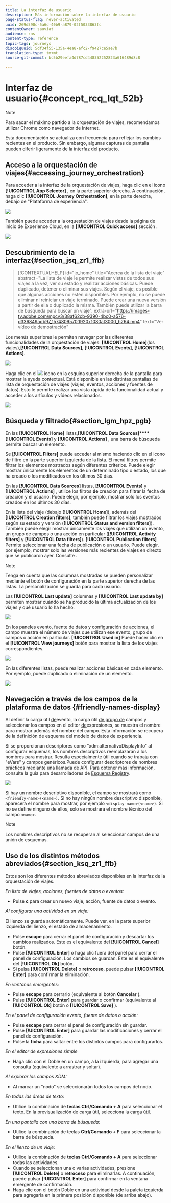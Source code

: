 ```yaml
---
title: La interfaz de usuario
description: Más información sobre la interfaz de usuario
page-status-flag: never-activated
uuid: 269d590c-5a6d-40b9-a879-02f5033863fc
contentOwner: sauviat
audience: rns
content-type: reference
topic-tags: journeys
discoiquuid: 5df34f55-135a-4ea8-afc2-f9427ce5ae7b
translation-type: tm+mt
source-git-commit: bc5b29eefa4d787cd448352252823a616489d8c8

---
```



# Interfaz de usuario{#concept_rcq_lqt_52b}

>[!NOTE]
>
>Para sacar el máximo partido a la orquestación de viajes, recomendamos utilizar Chrome como navegador de Internet.
>
>Esta documentación se actualiza con frecuencia para reflejar los cambios recientes en el producto. Sin embargo, algunas capturas de pantalla pueden diferir ligeramente de la interfaz del producto.

## Acceso a la orquestación de viajes{#accessing_journey_orchestration}

Para acceder a la interfaz de la orquestación de viajes, haga clic en el icono **[!UICONTROL App Selector]** , en la parte superior derecha. A continuación, haga clic **[!UICONTROL Journey Orchestration]**, en la parte derecha, debajo de &quot;Plataforma de experiencia&quot;.

![](../assets/journey1.png)

También puede acceder a la orquestación de viajes desde la página de inicio de Experience Cloud, en la **[!UICONTROL Quick access]** sección .

![](../assets/journey1bis.png)

## Descubrimiento de la interfaz{#section_jsq_zr1_ffb}

>[!CONTEXTUALHELP]
>id=&quot;jo_home&quot;
>title=&quot;Acerca de la lista del viaje&quot;
>abstract=&quot;La lista de viaje le permite realizar vistas de todos sus viajes a la vez, ver su estado y realizar acciones básicas. Puede duplicado, detener o eliminar sus viajes. Según el viaje, es posible que algunas acciones no estén disponibles. Por ejemplo, no se puede eliminar ni reiniciar un viaje terminado. Puede crear una nueva versión a partir de ella o duplicado la misma. También puede utilizar la barra de búsqueda para buscar un viaje&quot;.
>extra-url=&quot;https://images-tv.adobe.com/mpcv3/38af62cb-9390-4bc0-a576-d336849adb97_1574809570.1920x1080at3000_h264.mp4&quot; text=&quot;Ver vídeo de demostración&quot;

Los menús superiores le permiten navegar por las diferentes funcionalidades de la orquestación de viajes: **[!UICONTROL Home]**(los viajes),**[!UICONTROL Data Sources]**, **[!UICONTROL Events]**, **[!UICONTROL Actions]**.

![](../assets/journey2.png)

Haga clic en el ![](../assets/icon-context.png) icono en la esquina superior derecha de la pantalla para mostrar la ayuda contextual. Está disponible en las distintas pantallas de lista de orquestación de viajes (viajes, eventos, acciones y fuentes de datos). Esto le permite realizar una vista rápida de la funcionalidad actual y acceder a los artículos y vídeos relacionados.

![](../assets/journey2bis.png)

## Búsqueda y filtrado{#section_lgm_hpz_pgb}

En las **[!UICONTROL Home]** listas,**[!UICONTROL Data Sources]****[!UICONTROL Events]** y **[!UICONTROL Actions]** , una barra de búsqueda permite buscar un elemento.

Se **[!UICONTROL Filters]** puede acceder al mismo haciendo clic en el icono de filtro en la parte superior izquierda de la lista. El menú filtros permite filtrar los elementos mostrados según diferentes criterios. Puede elegir mostrar únicamente los elementos de un determinado tipo o estado, los que ha creado o los modificados en los últimos 30 días.

En las **[!UICONTROL Data Sources]** listas, **[!UICONTROL Events]** y **[!UICONTROL Actions]** , utilice los filtros **de** creación para filtrar la fecha de creación y el usuario. Puede elegir, por ejemplo, mostrar solo los eventos creados en los últimos 30 días.

En la lista del viaje (debajo **[!UICONTROL Home]**), además del **[!UICONTROL Creation filters]**, también puede filtrar los viajes mostrados según su estado y versión (**[!UICONTROL Status and version filters]**). También puede elegir mostrar únicamente los viajes que utilizan un evento, un grupo de campos o una acción en particular (**[!UICONTROL Activity filters]** y **[!UICONTROL Data filters]**). **[!UICONTROL Publication filters]** Permite seleccionar una fecha de publicación o un usuario. Puede elegir, por ejemplo, mostrar solo las versiones más recientes de viajes en directo que se publicaron ayer. Consulte [](../building-journeys/using-the-journey-designer.md).

>[!NOTE]
>
>Tenga en cuenta que las columnas mostradas se pueden personalizar mediante el botón de configuración en la parte superior derecha de las listas. La personalización se guarda para cada usuario.

Las **[!UICONTROL Last update]** columnas y **[!UICONTROL Last update by]** permiten mostrar cuándo se ha producido la última actualización de los viajes y qué usuario lo ha hecho.

![](../assets/journey74.png)

En los paneles evento, fuente de datos y configuración de acciones, el campo muestra el número de viajes que utilizan ese evento, grupo de campos o acción en particular. **[!UICONTROL Used in]** Puede hacer clic en el **[!UICONTROL View journeys]** botón para mostrar la lista de los viajes correspondientes.

![](../assets/journey3bis.png)

En las diferentes listas, puede realizar acciones básicas en cada elemento. Por ejemplo, puede duplicado o eliminación de un elemento.

![](../assets/journey4.png)

## Navegación a través de los campos de la plataforma de datos {#friendly-names-display}

Al definir la carga útil [de](../event/defining-the-payload-fields.md)evento, la carga útil [de grupo de](../datasource/field-groups.md) campos y seleccionar los campos en el editor [de](../expression/expressionadvanced.md)expresiones, se muestra el nombre para mostrar además del nombre del campo. Esta información se recupera de la definición de esquema del modelo de datos de experiencia.

Si se proporcionan descriptores como &quot;xdm:alternativoDisplayInfo&quot; al configurar esquemas, los nombres descriptivos reemplazarán a los nombres para mostrar. Resulta especialmente útil cuando se trabaja con &quot;eVars&quot; y campos genéricos.Puede configurar descriptores de nombres prácticos mediante una llamada de API. Para obtener más información, consulte la guía para desarrolladores de [Esquema Registry](https://www.adobe.io/apis/experienceplatform/home/xdm/xdmservices.html#!api-specification/markdown/narrative/technical_overview/schema_registry/schema_registry_developer_guide.md).

![](../assets/xdm-from-descriptors.png)

Si hay un nombre descriptivo disponible, el campo se mostrará como `<friendly-name>(<name>)`. Si no hay ningún nombre descriptivo disponible, aparecerá el nombre para mostrar, por ejemplo `<display-name>(<name>)`. Si no se define ninguno de ellos, solo se mostrará el nombre técnico del campo `<name>`.

>[!NOTE]
>
>Los nombres descriptivos no se recuperan al seleccionar campos de una unión de esquemas.

## Uso de los distintos métodos abreviados{#section_ksq_zr1_ffb}

Estos son los diferentes métodos abreviados disponibles en la interfaz de la orquestación de viajes.

_En lista de viajes, acciones, fuentes de datos o eventos:_

* Pulse **c** para crear un nuevo viaje, acción, fuente de datos o evento.

_Al configurar una actividad en un viaje:_

El lienzo se guarda automáticamente. Puede ver, en la parte superior izquierda del lienzo, el estado de almacenamiento.

* Pulse **escape** para cerrar el panel de configuración y descartar los cambios realizados. Este es el equivalente del **[!UICONTROL Cancel]** botón.
* Pulse **[!UICONTROL Enter]** o haga clic fuera del panel para cerrar el panel de configuración. Los cambios se guardan. Este es el equivalente del **[!UICONTROL Ok]** botón.
* Si pulsa **[!UICONTROL Delete]** o **retroceso**, puede pulsar **[!UICONTROL Enter]** para confirmar la eliminación.

_En ventanas emergentes:_

* Pulse **escape** para cerrarlo (equivalente al botón **Cancelar** ).
* Pulse **[!UICONTROL Enter]** para guardar o confirmar (equivalente al **[!UICONTROL Ok]** botón o **[!UICONTROL Save]** ).

_En el panel de configuración evento, fuente de datos o acción:_

* Pulse **escape** para cerrar el panel de configuración sin guardar.
* Pulse **[!UICONTROL Enter]** para guardar las modificaciones y cerrar el panel de configuración.
* Pulse la **ficha** para saltar entre los distintos campos para configurarlos.

_En el editor de expresiones simple_

* Haga clic con el Doble en un campo, a la izquierda, para agregar una consulta (equivalente a arrastrar y soltar).

_Al explorar los campos XDM:_

* Al marcar un &quot;nodo&quot; se seleccionarán todos los campos del nodo.

_En todas las áreas de texto:_

* Utilice la combinación de **teclas Ctrl/Comando + A** para seleccionar el texto. En la previsualización de carga útil, selecciona la carga útil.

_En una pantalla con una barra de búsqueda:_

* Utilice la combinación de teclas **Ctrl/Comando + F** para seleccionar la barra de búsqueda.

_En el lienzo de un viaje:_

* Utilice la combinación de **teclas Ctrl/Comando + A** para seleccionar todas las actividades.
* Cuando se seleccionan una o varias actividades, presione **[!UICONTROL Delete]** o **retroceso** para eliminarlas. A continuación, puede pulsar **[!UICONTROL Enter]** para confirmar en la ventana emergente de confirmación.
* Haga clic con el botón Doble en una actividad desde la paleta izquierda para agregarla en la primera posición disponible (de arriba abajo).
